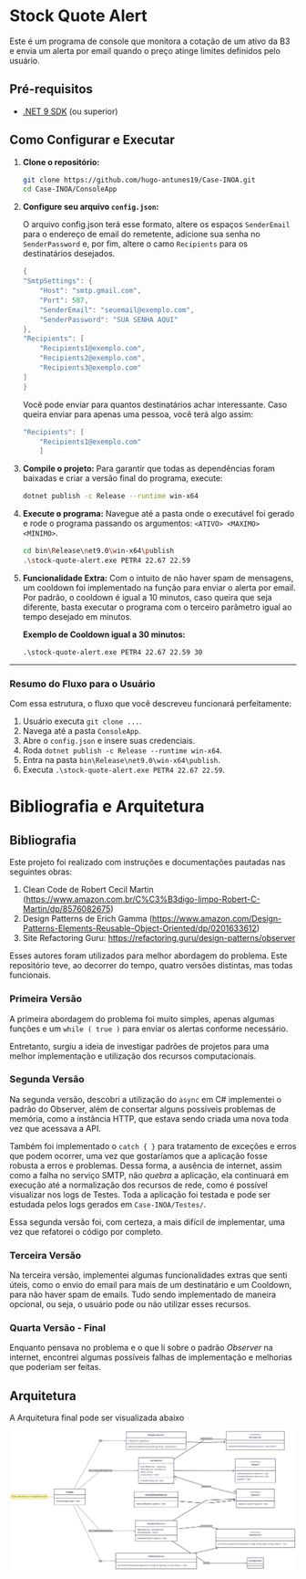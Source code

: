 # Stock Quote Alert

Este é um programa de console que monitora a cotação de um ativo da B3 e envia um alerta por email quando o preço atinge limites definidos pelo usuário.

## Pré-requisitos

* [.NET 9 SDK](https://dotnet.microsoft.com/download/dotnet/9.0) (ou superior)

## Como Configurar e Executar

1.  **Clone o repositório:**
    ```sh
    git clone https://github.com/hugo-antunes19/Case-INOA.git
    cd Case-INOA/ConsoleApp
    ```

2.  **Configure seu arquivo `config.json`:**
    
    O arquivo config.json terá esse formato, altere os espaços ```SenderEmail``` para o endereço de email do remetente, adicione sua senha no ```SenderPassword``` e, por fim, altere o camo ```Recipients``` para os destinatários desejados.

    ```c
    {
    "SmtpSettings": {
        "Host": "smtp.gmail.com",
        "Port": 587,
        "SenderEmail": "seuemail@exemplo.com",
        "SenderPassword": "SUA SENHA AQUI"
    },
    "Recipients": [
        "Recipients1@exemplo.com",
        "Recipients2@exemplo.com",
        "Recipients3@exemplo.com"
    ]
    }
    ```

    Você pode enviar para quantos destinatários achar interessante. Caso queira enviar para apenas uma pessoa, você terá algo assim: 
    
    ```c
    "Recipients": [
        "Recipients1@exemplo.com"
        ]
    ```

3.  **Compile o projeto:**
    Para garantir que todas as dependências foram baixadas e criar a versão final do programa, execute:
    ```sh
    dotnet publish -c Release --runtime win-x64
    ```

4.  **Execute o programa:**
    Navegue até a pasta onde o executável foi gerado e rode o programa passando os argumentos: `<ATIVO> <MAXIMO> <MINIMO>`.

    ```sh
    cd bin\Release\net9.0\win-x64\publish
    .\stock-quote-alert.exe PETR4 22.67 22.59
    ```
5. **Funcionalidade Extra:**
    Com o intuito de não haver spam de mensagens, um cooldown foi implementado na função para enviar o alerta por email. Por padrão, o cooldown é igual a 10 minutos, caso queira que seja diferente, basta executar o programa com o terceiro parâmetro igual ao tempo desejado em minutos.

    **Exemplo de Cooldown igual a 30 minutos:**

    ```
    .\stock-quote-alert.exe PETR4 22.67 22.59 30
    ```
---

### **Resumo do Fluxo para o Usuário**

Com essa estrutura, o fluxo que você descreveu funcionará perfeitamente:

1.  Usuário executa `git clone ...`.
2.  Navega até a pasta `ConsoleApp`.
3.  Abre o `config.json` e insere suas credenciais.
4.  Roda `dotnet publish -c Release --runtime win-x64`.
5.  Entra na pasta `bin\Release\net9.0\win-x64\publish`.
6.  Executa `.\stock-quote-alert.exe PETR4 22.67 22.59`.

# Bibliografia e Arquitetura

## Bibliografia
Este projeto foi realizado com instruções e documentações pautadas nas seguintes obras: 
1. Clean Code de Robert Cecil Martin (https://www.amazon.com.br/C%C3%B3digo-limpo-Robert-C-Martin/dp/8576082675)
2. Design Patterns de Erich Gamma (https://www.amazon.com/Design-Patterns-Elements-Reusable-Object-Oriented/dp/0201633612)
3. Site Refactoring Guru: https://refactoring.guru/design-patterns/observer

Esses autores foram utilizados para melhor abordagem do problema. Este repositório teve, ao decorrer do tempo, quatro versões distintas, mas todas funcionais.

### Primeira Versão

A primeira abordagem do problema foi muito simples, apenas algumas funções e um ```while ( true )``` para enviar os alertas conforme necessário.

Entretanto, surgiu a ideia de investigar padrões de projetos para uma melhor implementação e utilização dos recursos computacionais.


### Segunda Versão

Na segunda versão, descobri a utilização do ```async``` em C# implementei o padrão do Observer, além de consertar alguns possíveis problemas de memória, como a instância HTTP, que estava sendo criada uma nova toda vez que acessava a API.

Também foi implementado o ```catch { }``` para tratamento de exceções e erros que podem ocorrer, uma vez que gostaríamos que a aplicação fosse robusta a erros e problemas. Dessa forma, a ausência de internet, assim como a falha no serviço SMTP, não *quebra* a aplicação, ela continuará em execução até a normalização dos recursos de rede, como é possível visualizar nos logs de Testes. Toda a aplicação foi testada e pode ser estudada pelos logs gerados em ```Case-INOA/Testes/```.

Essa segunda versão foi, com certeza, a mais difícil de implementar, uma vez que refatorei o código por completo.


### Terceira Versão

Na terceira versão, implementei algumas funcionalidades extras que senti úteis, como o envio do email para mais de um destinatário e um Cooldown, para não haver spam de emails. Tudo sendo implementado de maneira opcional, ou seja, o usuário pode ou não utilizar esses recursos.


### Quarta Versão - Final

Enquanto pensava no problema e o que li sobre o padrão *Observer* na internet, encontrei algumas possíveis falhas de implementação e melhorias que poderiam ser feitas.


## Arquitetura

A Arquitetura final pode ser visualizada abaixo

![Diagrama da Arquitetura do Padrão Observer](assets/architecture.png)